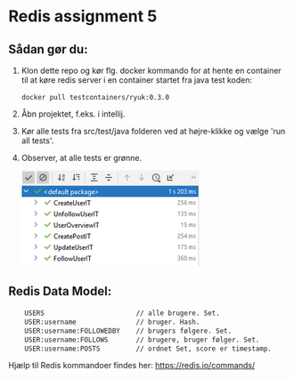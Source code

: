 # Redis assignment 5

## Sådan gør du:

1.  Klon dette repo og kør flg. docker kommando for at hente en container til at køre redis server i en container startet fra java test koden:

        docker pull testcontainers/ryuk:0.3.0

2.  Åbn projektet, f.eks. i intellij.
3.  Kør alle tests fra src/test/java folderen ved at højre-klikke og vælge 'run all tests'.
4. Observer, at alle tests er grønne. 

   !["tests.png"](tests.png)

## Redis Data Model:

        USERS                       // alle brugere. Set.
        USER:username               // bruger. Hash.
        USER:username:FOLLOWEDBY    // brugers følgere. Set.
        USER:username:FOLLOWS       // brugere, bruger følger. Set.
        USER:username:POSTS         // ordnet Set, score er timestamp.

Hjælp til Redis kommandoer findes her: https://redis.io/commands/
